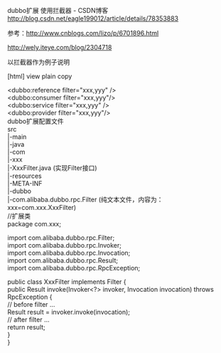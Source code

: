 dubbo扩展 使用拦截器 - CSDN博客 http://blog.csdn.net/eagle199012/article/details/78353883

参考：http://www.cnblogs.com/lizo/p/6701896.html

http://wely.iteye.com/blog/2304718

以拦截器作为例子说明

[html] view plain copy
<!-- 在xml配置文件中设置 -->  
<dubbo:reference filter="xxx,yyy" /> <!-- 消费方调用过程拦截 -->  
<dubbo:consumer filter="xxx,yyy"/> <!-- 消费方调用过程缺省拦截器，将拦截所有reference -->  
<dubbo:service filter="xxx,yyy" /> <!-- 提供方调用过程拦截 -->  
<dubbo:provider filter="xxx,yyy"/> <!-- 提供方调用过程缺省拦截器，将拦截所有service -->  
dubbo扩展配置文件  
src  
 |-main  
    |-java  
        |-com  
            |-xxx  
                |-XxxFilter.java (实现Filter接口)  
    |-resources  
        |-META-INF  
            |-dubbo  
                |-com.alibaba.dubbo.rpc.Filter (纯文本文件，内容为：xxx=com.xxx.XxxFilter)  
//扩展类  
package com.xxx;  
   
import com.alibaba.dubbo.rpc.Filter;  
import com.alibaba.dubbo.rpc.Invoker;  
import com.alibaba.dubbo.rpc.Invocation;  
import com.alibaba.dubbo.rpc.Result;  
import com.alibaba.dubbo.rpc.RpcException;  
   
   
public class XxxFilter implements Filter {  
    public Result invoke(Invoker<?> invoker, Invocation invocation) throws RpcException {  
        // before filter ...  
        Result result = invoker.invoke(invocation);  
        // after filter ...  
        return result;  
    }  
}  